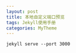 ```yaml
---
layout: post
title: 本地自定义端口预览
tags: Jekyll使用手册
categories: MyTheme
---
```



`jekyll serve --port 3000`

